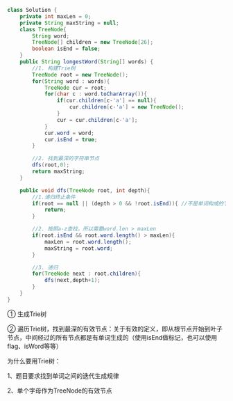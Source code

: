 ```java
class Solution {
    private int maxLen = 0;
    private String maxString = null;
    class TreeNode{
        String word;
        TreeNode[] children = new TreeNode[26];
        boolean isEnd = false;
    }
    public String longestWord(String[] words) {
        //1. 构建Trie树
        TreeNode root = new TreeNode();
        for(String word : words){
            TreeNode cur = root;
            for(char c : word.toCharArray()){
                if(cur.children[c-'a'] == null){
                    cur.children[c-'a'] = new TreeNode();
                }
                cur = cur.children[c-'a'];
            }
            cur.word = word;
            cur.isEnd = true;
        }

        //2. 找到最深的字符串节点
        dfs(root,0);
        return maxString;
    }

    public void dfs(TreeNode root, int depth){
        //1.递归终止条件
        if(root == null || (depth > 0 && !root.isEnd)){ //不是单词构成的节点
            return;
        }

        //2. 按照a-z查找，所以需要word.len > maxLen
        if(root.isEnd && root.word.length() > maxLen){
            maxLen = root.word.length();
            maxString = root.word;
        }

        //3. 递归
        for(TreeNode next : root.children){
            dfs(next,depth+1);
        }
    }
}
```

① 生成Trie树

② 遍历Trie树，找到最深的有效节点：关于有效的定义，即从根节点开始到叶子节点，中间经过的所有节点都是有单词生成的（使用isEnd做标记，也可以使用flag、isWord等等）



为什么要用Trie树：

1、题目要求找到单词之间的迭代生成规律

2、单个字母作为TreeNode的有效节点















































